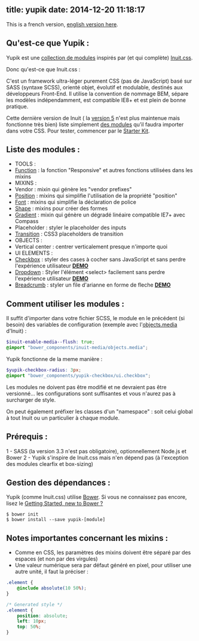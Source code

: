 title: yupik
date: 2014-12-20 11:18:17
---

This is a french version, [english version here](https://github.com/laurentperroteau).

Qu'est-ce que Yupik :
---------------------

Yupik est une [collection de modules](https://github.com/yupik) inspirés par (et qui complète) [Inuit.css](https://github.com/inuitcss/getting-started).

Donc qu'est-ce que Inuit.css :

C'est un framework ultra-léger purement CSS (pas de JavaScript) basé sur SASS (syntaxe SCSS), orienté objet, évolutif et modulable, destinés aux développeurs Front-End. Il utilise la convention de nommage BEM, sépare les modèles indépendamment, est compatible IE8+ et est plein de bonne pratique.


Cette dernière version de Inuit ( la [version 5](https://github.com/csswizardry/inuit.css) n'est plus maintenue mais fonctionne très bien) liste simplement [des modules](https://github.com/inuitcss) qu’il faudra importer dans votre CSS. Pour tester, commencer par le [Starter Kit](https://github.com/inuitcss/starter-kit).


Liste des modules : 
-------------------

* TOOLS :
* [Function](https://github.com/laurentperroteau/yupik-function) : la fonction "Responsive" et autres fonctions utilisées dans les mixins
* MIXINS :
* Vendor : mixin qui génère les "vendor prefixes"
* [Position](https://github.com/laurentperroteau/yupik-mixin-position) : mixins qui simplifie l'utilisation de la propriété "position"
* [Font](https://github.com/laurentperroteau/yupik-mixin-font) : mixins qui simplifie la déclaration de police
* [Shape](https://github.com/laurentperroteau/yupik-mixin-shape) : mixins pour créer des formes
* [Gradient](https://github.com/laurentperroteau/yupik-mixin-gradient) : mixin qui génère un dégradé linéaire compatible IE7+ avec Compass
* Placeholder : styler le placeholder des inputs
* [Transition](https://github.com/laurentperroteau/yupik-mixin-transition) : CSS3 placeholders de transition
* OBJECTS :
* Vertical center : centrer verticalement presque n'importe quoi
* UI ELEMENTS :
* [Checkbox](https://github.com/laurentperroteau/yupik-checkbox) : styler des cases à cocher sans JavaScript et sans perdre l'expérience utilisateur [__DEMO__](http://codepen.io/laurentperroteau/pen/vEKQbo?editors=110)
* [Dropdown](https://github.com/laurentperroteau/yupik-dropdown) : Styler l'élément &lt;select&gt; facilement sans perdre l'expérience utilisateur [__DEMO__](http://codepen.io/laurentperroteau/pen/ZYOmPv?editors=110)
* [Breadcrumb](https://github.com/laurentperroteau/yupik-breadcrumb) : styler un file d'arianne en forme de fleche [__DEMO__](http://codepen.io/laurentperroteau/pen/bNeQxp?editors=110)


Comment utiliser les modules :
------------------------

Il suffit d'importer dans votre fichier SCSS, le module en le précédent (si besoin) des variables de configuration (exemple avec l'[objects.media](https://github.com/inuitcss/objects.media) d'Inuit) :

````scss
$inuit-enable-media--flush: true;
@import "bower_components/inuit-media/objects.media";
````

Yupik fonctionne de la meme manière :

````scss
$yupik-checkbox-radius: 3px;
@import "bower_components/yupik-checkbox/ui.checkbox";
````

Les modules ne doivent pas être modifié et ne devraient pas être versionné... les configurations sont suffisantes et vous n'aurez pas à surcharger de style.

On peut également préfixer les classes d'un "namespace" : soit celui global à tout Inuit ou un particulier à chaque module.

 
Prérequis :
--------------

 1 - SASS (la version 3.3 n'est pas obligatoire), optionnellement Node.js et Bower
 2 - Yupik s'inspire de Inuit.css mais n'en dépend pas (à l'exception des modules clearfix et box-sizing)



Gestion des dépendances : 
-------------------------

Yupik (comme Inuit.css) utilise [Bower](http://bower.io). Si vous ne connaissez pas encore, lisez le [Getting Started, new to Bower ?](https://github.com/inuitcss/getting-started#new-to-bower)

    $ bower init
    $ bower install --save yupik-[module]


Notes importantes concernant les mixins :
-----------------------------------------

* Comme en CSS, les paramètres des mixins doivent être séparé par des espaces (et non par des virgules)
* Une valeur numérique sera par défaut généré en pixel, pour utiliser une autre unité, il faut la préciser :

````scss
.element {
    @include absolute(10 50%);
}

/* Generated style */
.element {
    position: absolute;
    left: 10px;
    top: 50%;
}
````